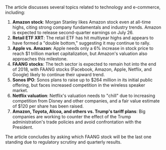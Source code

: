 The article discusses several topics related to technology and e-commerce, including:

1. **Amazon stock**: Morgan Stanley likes Amazon stock even at all-time highs, citing strong company fundamentals and industry trends. Amazon is expected to release second-quarter earnings on July 26.
2. **Retail ETF XRT**: The retail ETF has hit multiyear highs and appears to have formed a "double bottom," suggesting it may continue to rally.
3. **Apple vs. Amazon**: Apple needs only a 6% increase in stock price to reach $1 trillion market capitalization, but Amazon's valuation also approaches this milestone.
4. **FAANG stocks**: The tech sector is expected to remain hot into the end of 2018, with FAANG stocks (Facebook, Amazon, Apple, Netflix, and Google) likely to continue their upward trend.
5. **Sonos IPO**: Sonos plans to raise up to $264 million in its initial public offering, but faces increased competition in the wireless speaker market.
6. **Netflix valuation**: Netflix's valuation needs to "chill" due to increasing competition from Disney and other companies, and a fair value estimate of $120 per share has been raised.
7. **Amazon, Toyota, Alcoa, and others vs. Trump's tariff plans**: Big companies are working to counter the effect of the Trump administration's trade policies and avoid confrontation with the President.

The article concludes by asking which FAANG stock will be the last one standing due to regulatory scrutiny and quarterly results.